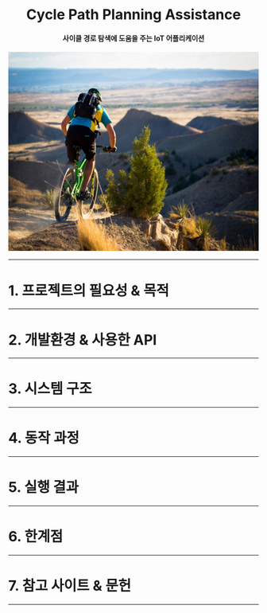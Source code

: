 <h1 align="center">  Cycle Path Planning Assistance </h1>

<h4 align="center"> 사이클 경로 탐색에 도움을 주는 IoT 어플리케이션 </h4>


<p align= "center">
<img src=/docs/cycle_image.PNG width=600 height=400></p> 

------------------------------------------

# 1. 프로젝트의 필요성 & 목적

------------------------------------------

# 2. 개발환경 & 사용한 API

------------------------------------------

# 3. 시스템 구조

------------------------------------------

# 4. 동작 과정

------------------------------------------

# 5. 실행 결과

------------------------------------------

# 6. 한계점

------------------------------------------

# 7. 참고 사이트 & 문헌

------------------------------------------
